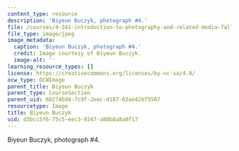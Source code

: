 ```yaml
---
content_type: resource
description: 'Biyeun Buczyk, photograph #4.'
file: /courses/4-341-introduction-to-photography-and-related-media-fall-2007/d3bcc5f675c5eec39247a80b8a8a0f17_buczyk4.jpg
file_type: image/jpeg
image_metadata:
  caption: 'Biyeun Buczyk, photograph #4.'
  credit: Image courtesy of Biyeun Buczyk.
  image-alt: ''
learning_resource_types: []
license: https://creativecommons.org/licenses/by-nc-sa/4.0/
ocw_type: OCWImage
parent_title: Biyeun Buczyk
parent_type: CourseSection
parent_uid: 60274bd4-7c9f-2eec-d187-02ae42bf5507
resourcetype: Image
title: Biyeun Buczyk
uid: d3bcc5f6-75c5-eec3-9247-a80b8a8a0f17
---
```

Biyeun Buczyk, photograph #4.